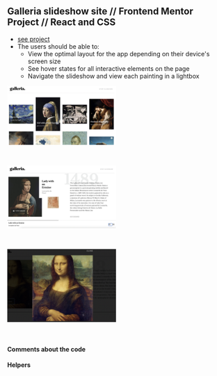 ## Galleria slideshow site // Frontend Mentor Project // React and CSS

- [see project](https://sweta-galleria-slideshow-site-fm.netlify.app)
- The users should be able to:
  - View the optimal layout for the app depending on their device's screen size
  - See hover states for all interactive elements on the page
  - Navigate the slideshow and view each painting in a lightbox

<p align-items: center>
    <img src='./readme-images/Screenshot-gallery-site-1.png' width='250'>
</p>
<br/>
<p align-items: center>
    <img src='./readme-images/Screenshot-gallery-site-2.png' width='250'>
</p>
<br/>
<p align-items: center>
    <img src='./readme-images/Screenshot-gallery-site-3.png' width='250'>
</p>
<br/>

#### Comments about the code

#### Helpers
